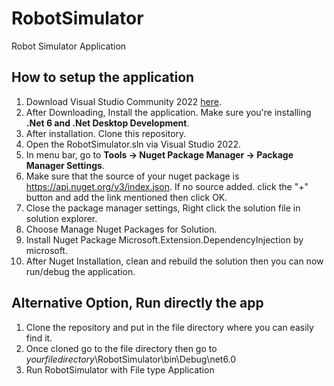 # RobotSimulator
Robot Simulator Application

## How to setup the application

1. Download Visual Studio Community 2022 [here](https://visualstudio.microsoft.com/vs/community/).
2. After Downloading, Install the application. Make sure you're installing <strong>.Net 6 and .Net Desktop Development</strong>.
3. After installation. Clone this repository.
4. Open the RobotSimulator.sln via Visual Studio 2022.
5. In menu bar, go to <strong>Tools -> Nuget Package Manager -> Package Manager Settings</strong>.
6. Make sure that the source of your nuget package is https://api.nuget.org/v3/index.json. If no source added. click the "+" button and add the link mentioned then click OK.
7. Close the package manager settings, Right click the solution file in solution explorer.
8. Choose Manage Nuget Packages for Solution.
9. Install Nuget Package Microsoft.Extension.DependencyInjection by microsoft.
10. After Nuget Installation, clean and rebuild the solution then you can now run/debug the application.

## Alternative Option, Run directly the app
1. Clone the repository and put in the file directory where you can easily find it.
2. Once cloned go to the file directory then go to *yourfiledirectory*\RobotSimulator\bin\Debug\net6.0
3. Run RobotSimulator with File type Application